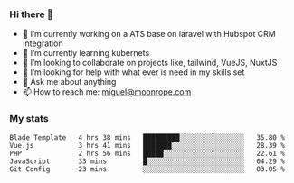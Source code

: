 ### Hi there 👋



- 🔭 I’m currently working on a ATS base on laravel with Hubspot CRM integration
- 🌱 I’m currently learning kubernets
- 👯 I’m looking to collaborate on projects like, tailwind, VueJS, NuxtJS
- 🤔 I’m looking for help with what ever is need in my skills set
- 💬 Ask me about anything 
- 📫 How to reach me: miguel@moonrope.com

### My stats
<!--START_SECTION:waka-->
```text
Blade Template   4 hrs 38 mins   █████████░░░░░░░░░░░░░░░░   35.80 % 
Vue.js           3 hrs 41 mins   ███████░░░░░░░░░░░░░░░░░░   28.39 % 
PHP              2 hrs 56 mins   █████░░░░░░░░░░░░░░░░░░░░   22.61 % 
JavaScript       33 mins         █░░░░░░░░░░░░░░░░░░░░░░░░   04.29 % 
Git Config       23 mins         ░░░░░░░░░░░░░░░░░░░░░░░░░   03.05 %
```
<!--END_SECTION:waka-->
